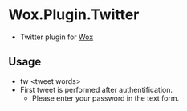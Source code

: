 # Wox.Plugin.Twitter
 * Twitter plugin for [Wox](https://www.getwox.com/)

## Usage
 * tw \<tweet words>
  * First tweet is performed after authentification.
    * Please enter your password in the text form.

